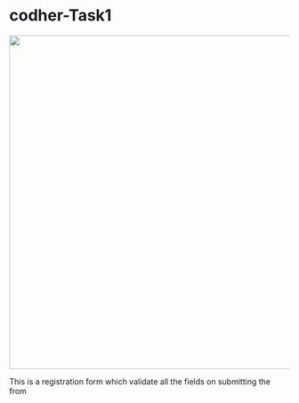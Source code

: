 # codher-Task1

<img src="https://user-images.githubusercontent.com/75921522/196501562-39326dac-1a65-4f4c-8287-6f5af0b4e5ba.jpg" width="600" height="600">

This is a registration form which validate all the fields on submitting the from
